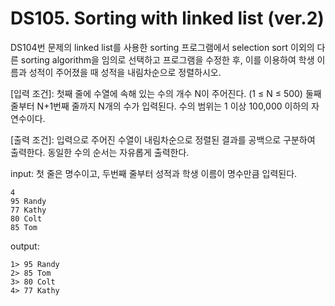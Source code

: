 # DS105. Sorting with linked list (ver.2)
DS104번 문제의 linked list를 사용한 sorting 프로그램에서 selection sort 이외의 다른 sorting algorithm을 임의로 선택하고 프로그램을 수정한 후, 이를 이용하여 학생 이름과 성적이 주어졌을 때 성적을 내림차순으로 정렬하시오.

[입력 조건]:
첫째 줄에 수열에 속해 있는 수의 개수 N이 주어진다. (1 ≤ N ≤ 500)
둘째 줄부터 N+1번째 줄까지 N개의 수가 입력된다. 수의 범위는 1 이상 100,000 이하의 자연수이다.

[출력 조건]:
입력으로 주어진 수열이 내림차순으로 정렬된 결과를 공백으로 구분하여 출력한다. 동일한 수의 순서는 자유롭게 출력한다.

input: 첫 줄은 명수이고, 두번째 줄부터 성적과 학생 이름이 명수만큼 입력된다.
```
4
95 Randy
77 Kathy
80 Colt
85 Tom
```
output:
```
1> 95 Randy
2> 85 Tom
3> 80 Colt
4> 77 Kathy
```